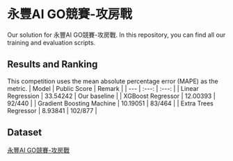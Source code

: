 # 永豐AI GO競賽-攻房戰
Our solution for 永豐AI GO競賽-攻房戰. In this repository, you can find all our training and evaluation scripts.

## Results and Ranking
This competition uses the mean absolute percentage error (MAPE) as the metric.
| Model | Public Score | Remark |
| --- | :---: | :---: |
| Linear Regression | 33.54242 | Our baseline |
| XGBoost Regressor | 12.00393 | 92/440 |
| Gradient Boosting Machine | 10.19051 | 83/464 |
| Extra Trees Regressor | 8.93841 | 102/877 |

## Dataset
[永豐AI GO競賽-攻房戰](https://tbrain.trendmicro.com.tw/Competitions/Details/30)

